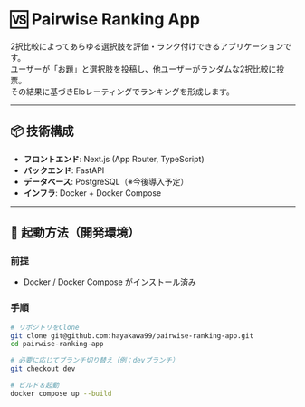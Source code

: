 # 🆚 Pairwise Ranking App

2択比較によってあらゆる選択肢を評価・ランク付けできるアプリケーションです。  
ユーザーが「お題」と選択肢を投稿し、他ユーザーがランダムな2択比較に投票。  
その結果に基づきEloレーティングでランキングを形成します。

---

## 📦 技術構成

- **フロントエンド**: Next.js (App Router, TypeScript)
- **バックエンド**: FastAPI
- **データベース**: PostgreSQL（※今後導入予定）
- **インフラ**: Docker + Docker Compose

---

## 🚀 起動方法（開発環境）

### 前提

- Docker / Docker Compose がインストール済み

### 手順

```bash
# リポジトリをClone
git clone git@github.com:hayakawa99/pairwise-ranking-app.git
cd pairwise-ranking-app

# 必要に応じてブランチ切り替え（例：devブランチ）
git checkout dev

# ビルド＆起動
docker compose up --build
